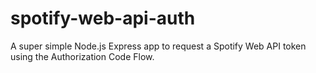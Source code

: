 # spotify-web-api-auth
A super simple Node.js Express app to request a Spotify Web API token using the Authorization Code Flow.
